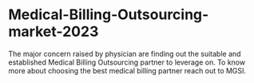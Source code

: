 # Medical-Billing-Outsourcing-market-2023
The major concern raised by physician are finding out the suitable and established Medical Billing Outsourcing partner to leverage on. To know more about choosing the best medical billing partner reach out to MGSI.
